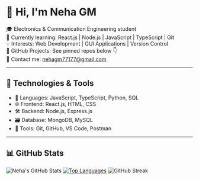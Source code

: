 # 👋 Hi, I'm Neha GM

🎓 Electronics & Communication Engineering student  
📍 Currently learning: React.js | Node.js | JavaScript | TypeScript | Git  
💡 Interests: Web Development | GUI Applications | Version Control  
📂 GitHub Projects: See pinned repos below 👇  
📧 Contact me: nehagm77177@gmail.com  

---

## 🔧 Technologies & Tools

- 🧠 Languages: JavaScript, TypeScript, Python, SQL
- 🌐 Frontend: React.js, HTML, CSS
- 🛠️ Backend: Node.js, Express.js
- 🗃️ Database: MongoDB, MySQL
- 🧰 Tools: Git, GitHub, VS Code, Postman

---

## 📊 GitHub Stats

![Neha's GitHub Stats](https://github-readme-stats.vercel.app/api?username=neha-gm&show_icons=true&theme=radical)
[![Top Languages](https://github-readme-stats.vercel.app/api/top-langs/?username=neha-gm)](https://github.com/anuraghazra/github-readme-stats)
![GitHub Streak](https://streak-stats.demolab.com/?user=neha-gm&theme=radical)
